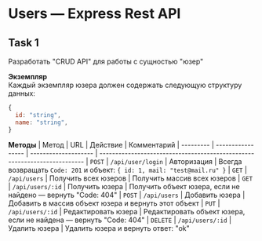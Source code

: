 # Users — Express Rest API

## Task 1
Разработать "CRUD API" для работы с сущностью "юзер"

**Экземпляр**<br/>
Каждый экземпляр юзера должен содержать следующую структуру данных: 
```javascript
{
  id: "string",
  name: "string",
}
```

**Методы**
| Метод     | URL               | Действие             | Комментарий
| --------- | ----------------- | -------------------- | -------------------------------------------------------------------------
| `POST`    | `/api/user/login` | Авторизация          | Всегда возвращать `Code: 201` и объект: `{ id: 1, mail: "test@mail.ru" }`
| `GET`     | `/api/users`      | Получить всех юзеров | Получить массив всех юзеров
| `GET`     | `/api/users/:id`  | Получить юзера       | Получить объект юзера, если не найдено — вернуть "Code: 404"
| `POST`    | `/api/users`      | Добавить юзера       | Добавить в массив объект юзера и вернуть этот объект
| `PUT`     | `/api/users/:id`  | Редактировать юзера  | Редактировать объект юзера, если не найдена — вернуть "Code: 404"
| `DELETE`  | `/api/users/:id`  | Удалить юзера        | Удалить юзера и вернуть ответ: "ok"
